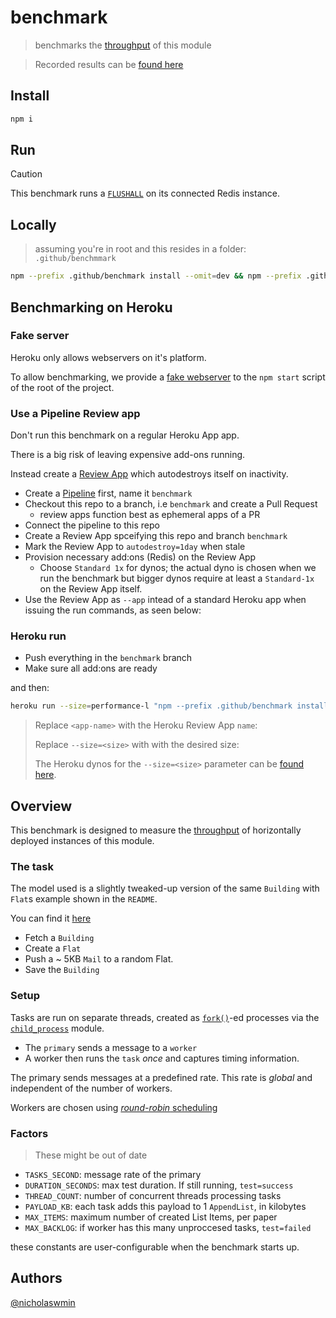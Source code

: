# benchmark

> benchmarks the [throughput][throughput] of this module

> Recorded results can be [found here][results]

## Install

```bash
npm i
```

## Run

> [!CAUTION]
> This benchmark runs a [`FLUSHALL`][flushall] on its connected Redis instance.

## Locally

> assuming you're in root and this resides in a folder: `.github/benchmmark`

```bash
npm --prefix .github/benchmark install --omit=dev && npm --prefix .github/benchmark start
```


## Benchmarking on Heroku

### Fake server

Heroku only allows webservers on it's platform.

To allow benchmarking, we provide a [fake webserver][fake-server]
to the `npm start` script of the root of the project.

### Use a Pipeline Review app

Don't run this benchmark on a regular Heroku App app.

There is a big risk of leaving expensive add-ons running.

Instead create a [Review App][review-app] which autodestroys itself
on inactivity.

- Create a [Pipeline][pipeline] first, name it `benchmark`
- Checkout this repo to a branch, i.e `benchmark` and create a Pull Request
  - review apps function best as ephemeral apps of a PR
- Connect the pipeline to this repo
- Create a Review App spceifying this repo and branch `benchmark`
- Mark the Review App to `autodestroy=1day` when stale
- Provision necessary add:ons (Redis) on the Review App
  - Choose `Standard 1x` for dynos; the actual  dyno is chosen when we
    run the benchmark but bigger dynos require at least a `Standard-1x`
    on the Review App itself.
- Use the Review App as `--app` intead of a standard Heroku app when issuing
  the run commands, as seen below:

### Heroku run

- Push everything in the `benchmark` branch
- Make sure all add:ons are ready

and then:

```bash
heroku run --size=performance-l "npm --prefix .github/benchmark install --omit=dev  && npm --prefix .github/benchmark start" --app benchmark
```

> Replace `<app-name>` with the Heroku Review App `name`:
>
> Replace `--size=<size>` with with the desired size:
>
> The Heroku dynos for the `--size=<size>` parameter can be [found here][dynos].

## Overview

This benchmark is designed to measure the [throughput][throughput]
of horizontally deployed instances of this module.

### The task

The model used is a slightly tweaked-up version of the same `Building` with
`Flat`s example shown in the `README`.

You can find it [here][test-data]

- Fetch a `Building`
- Create a `Flat`
- Push a ~ 5KB `Mail` to a random Flat.
- Save the `Building`

### Setup

Tasks are run on separate threads, created as [`fork()`][fork]-ed processes via
the [`child_process`][child_process] module.

- The `primary` sends a message to a `worker`
- A worker then runs the `task` *once* and captures timing information.

The primary sends messages at a predefined rate.
This rate is *global* and independent of the number of workers.

Workers are chosen using [*round-robin* scheduling][round-robin]

### Factors

> These might be out of date

- `TASKS_SECOND`: message rate of the primary
- `DURATION_SECONDS`: max test duration. If still running, `test=success`
- `THREAD_COUNT`: number of concurrent threads processing tasks
- `PAYLOAD_KB`: each task adds this payload to 1 `AppendList`, in kilobytes
- `MAX_ITEMS`: maximum number of created List Items, per paper
- `MAX_BACKLOG`: if worker has this many unproccesed tasks, `test=failed`

these constants are user-configurable when the benchmark starts up.

## Authors

[@nicholaswmin][nicholaswmin]

[round-robin]: https://en.wikipedia.org/wiki/Round-robin_scheduling
[child_process]: https://nodejs.org/api/child_process.html
[fork]: https://nodejs.org/api/child_process.html#child_processforkmodulepath-args-options
[nicholaswmin]: https://github.com/nicholaswmin
[flushall]: https://redis.io/docs/latest/commands/flushall/
[throughput]: https://en.wikipedia.org/wiki/Network_throughput
[dynos]: https://devcenter.heroku.com/articles/limits#dynos
[fake-server]: bench/fake-server.js
[test-data]: /test/util/model/index.js
[results]: results/
[review-app]: https://devcenter.heroku.com/articles/github-integration-review-apps
[pipeline]: https://devcenter.heroku.com/articles/pipelines
